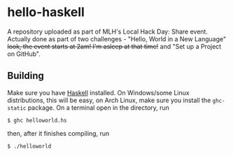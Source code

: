 # hello-haskell
 A repository uploaded as part of MLH's Local Hack Day: Share event. Actually done as part of two challenges - "Hello, World in a New Language" ~~look, the event starts at 2am! I'm asleep at that time!~~ and "Set up a Project on GitHub".

## Building
  Make sure you have [Haskell](https://www.haskell.org/platform/) installed. On Windows/some Linux distributions, this will be easy, on Arch Linux, make sure you install the `ghc-static` package. On a terminal open in the directory, run 
  ```
  $ ghc helloworld.hs
  ```
  then, after it finishes compiling, run
  ```
  $ ./helloworld
  ```
